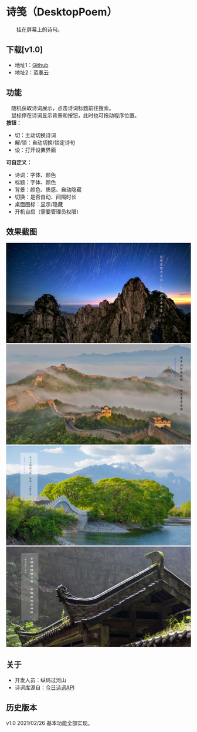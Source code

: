 # 诗笺（DesktopPoem）
　　挂在屏幕上的诗句。

**下载[v1.0]**
-
- 地址1：[Github](https://github.com/tp1415926535/DesktopPoem/raw/main/%E8%AF%97%E7%AC%BAv1.0.rar)
- 地址2：[蓝奏云](https://wws.lanzous.com/ii1KCm92r0f)   

**功能**
-
　随机获取诗词展示，点击诗词标题前往搜索。    
　鼠标停在诗词显示背景和按钮，此时也可拖动程序位置。     
**按钮：**
- 切：主动切换诗词
- 解/锁：自动切换/锁定诗句
- 设：打开设置界面  

**可自定义：**
- 诗词：字体、颜色
- 标题：字体、颜色
- 背景：颜色、质感、自动隐藏
- 切换：是否自动、间隔时长
- 桌面图标：显示/隐藏
- 开机自启（需要管理员权限）


**效果截图**
-
![截图1：无背景](https://github.com/tp1415926535/DesktopPoem/blob/main/%E6%95%88%E6%9E%9C%E6%88%AA%E5%9B%BE/%E6%88%AA%E5%9B%BE1.png)    
![截图2：无背景](https://github.com/tp1415926535/DesktopPoem/blob/main/%E6%95%88%E6%9E%9C%E6%88%AA%E5%9B%BE/%E6%88%AA%E5%9B%BE2.png)   
![截图3：半透明背景](https://github.com/tp1415926535/DesktopPoem/blob/main/%E6%95%88%E6%9E%9C%E6%88%AA%E5%9B%BE/%E6%88%AA%E5%9B%BE3.png)   
![截图4：磨砂玻璃背景](https://github.com/tp1415926535/DesktopPoem/blob/main/%E6%95%88%E6%9E%9C%E6%88%AA%E5%9B%BE/%E6%88%AA%E5%9B%BE4.png)   

**关于**
-
- 开发人员：纵码过河山  
- 诗词库源自：[今日诗词API](https://github.com/xenv/gushici)


**历史版本**
-
v1.0 2021/02/26 基本功能全部实现。
